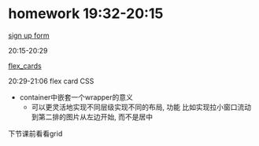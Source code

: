 
# homework 19:32-20:15

[sign up form](./signupForm.html)


20:15-20:29

[flex_cards](./flex_card.html)

20:29-21:06
flex card CSS

+ container中嵌套一个wrapper的意义
  + 可以更灵活地实现不同层级实现不同的布局, 功能
    比如实现拉小窗口流动到第二排的图片从左边开始, 而不是居中

下节课前看看grid
